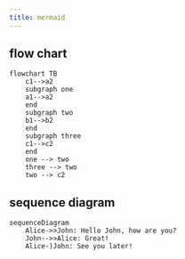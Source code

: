 ```yaml
---
title: mermaid
---
```


## flow chart

```mermaid
flowchart TB
    c1-->a2
    subgraph one
    a1-->a2
    end
    subgraph two
    b1-->b2
    end
    subgraph three
    c1-->c2
    end
    one --> two
    three --> two
    two --> c2
```

## sequence diagram

```mermaid
sequenceDiagram
    Alice->>John: Hello John, how are you?
    John-->>Alice: Great!
    Alice-)John: See you later!
```

